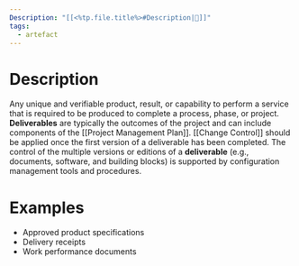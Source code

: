 ```yaml
---
Description: "[[<%tp.file.title%>#Description|📝]]"
tags:
  - artefact
---
```

# Description
Any unique and verifiable product, result, or capability to perform a service that is required to be produced to complete a process, phase, or project. **Deliverables** are typically the outcomes of the project and can include components of the [[Project Management Plan]]. [[Change Control]] should be applied once the first version of a deliverable has been completed. The control of the multiple versions or editions of a **deliverable** (e.g., documents, software, and building blocks) is supported by configuration management tools and procedures.
# Examples
- Approved product specifications
- Delivery receipts
- Work performance documents
